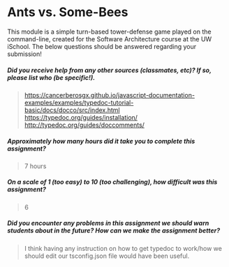 # Ants vs. Some-Bees

This module is a simple turn-based tower-defense game played on the command-line, created for the Software Architecture course at the UW iSchool.  The below questions should be answered regarding your submission!  

##### Did you receive help from any other sources (classmates, etc)? If so, please list who (be specific!). #####
> https://cancerberosgx.github.io/javascript-documentation-examples/examples/typedoc-tutorial-basic/docs/docco/src/index.html       
> https://typedoc.org/guides/installation/       
> http://typedoc.org/guides/doccomments/  

##### Approximately how many hours did it take you to complete this assignment? #####
> 7 hours

##### On a scale of 1 (too easy) to 10 (too challenging), how difficult was this assignment? #####
> 6

##### Did you encounter any problems in this assignment we should warn students about in the future? How can we make the assignment better? #####
> I think having any instruction on how to get typedoc to work/how we should edit our tsconfig.json file would have been useful.
